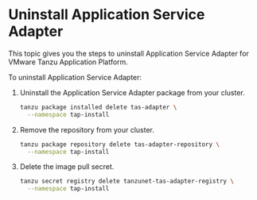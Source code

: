 # Uninstall Application Service Adapter

This topic gives you the steps to uninstall Application Service Adapter for VMware Tanzu Application Platform.

To uninstall Application Service Adapter:

1. Uninstall the Application Service Adapter package from your cluster.

    ```bash
    tanzu package installed delete tas-adapter \
      --namespace tap-install
    ```

1. Remove the repository from your cluster.

    ```bash
    tanzu package repository delete tas-adapter-repository \
      --namespace tap-install
    ```

1. Delete the image pull secret.

    ```bash
    tanzu secret registry delete tanzunet-tas-adapter-registry \
      --namespace tap-install
    ```
